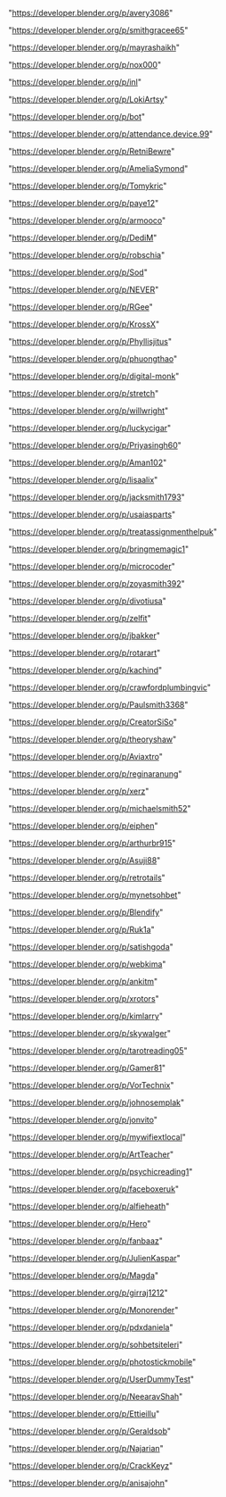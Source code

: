 "https://developer.blender.org/p/avery3086"

"https://developer.blender.org/p/smithgracee65"

"https://developer.blender.org/p/mayrashaikh"

"https://developer.blender.org/p/nox000"

"https://developer.blender.org/p/inl"

"https://developer.blender.org/p/LokiArtsy"

"https://developer.blender.org/p/bot"

"https://developer.blender.org/p/attendance.device.99"

"https://developer.blender.org/p/RetniBewre"

"https://developer.blender.org/p/AmeliaSymond"

"https://developer.blender.org/p/Tomykric"

"https://developer.blender.org/p/paye12"

"https://developer.blender.org/p/armooco"

"https://developer.blender.org/p/DediM"

"https://developer.blender.org/p/robschia"

"https://developer.blender.org/p/Sod"

"https://developer.blender.org/p/NEVER"

"https://developer.blender.org/p/RGee"

"https://developer.blender.org/p/KrossX"

"https://developer.blender.org/p/Phyllisjitus"

"https://developer.blender.org/p/phuongthao"

"https://developer.blender.org/p/digital-monk"

"https://developer.blender.org/p/stretch"

"https://developer.blender.org/p/willwright"

"https://developer.blender.org/p/luckycigar"

"https://developer.blender.org/p/Priyasingh60"

"https://developer.blender.org/p/Aman102"

"https://developer.blender.org/p/lisaalix"

"https://developer.blender.org/p/jacksmith1793"

"https://developer.blender.org/p/usaiasparts"

"https://developer.blender.org/p/treatassignmenthelpuk"

"https://developer.blender.org/p/bringmemagic1"

"https://developer.blender.org/p/microcoder"

"https://developer.blender.org/p/zoyasmith392"

"https://developer.blender.org/p/divotiusa"

"https://developer.blender.org/p/zelfit"

"https://developer.blender.org/p/jbakker"

"https://developer.blender.org/p/rotarart"

"https://developer.blender.org/p/kachind"

"https://developer.blender.org/p/crawfordplumbingvic"

"https://developer.blender.org/p/Paulsmith3368"

"https://developer.blender.org/p/CreatorSiSo"

"https://developer.blender.org/p/theoryshaw"

"https://developer.blender.org/p/Aviaxtro"

"https://developer.blender.org/p/reginaranung"

"https://developer.blender.org/p/xerz"

"https://developer.blender.org/p/michaelsmith52"

"https://developer.blender.org/p/eiphen"

"https://developer.blender.org/p/arthurbr915"

"https://developer.blender.org/p/Asuji88"

"https://developer.blender.org/p/retrotails"

"https://developer.blender.org/p/mynetsohbet"

"https://developer.blender.org/p/Blendify"

"https://developer.blender.org/p/Ruk1a"

"https://developer.blender.org/p/satishgoda"

"https://developer.blender.org/p/webkima"

"https://developer.blender.org/p/ankitm"

"https://developer.blender.org/p/xrotors"

"https://developer.blender.org/p/kimlarry"

"https://developer.blender.org/p/skywalger"

"https://developer.blender.org/p/tarotreading05"

"https://developer.blender.org/p/Gamer81"

"https://developer.blender.org/p/VorTechnix"

"https://developer.blender.org/p/johnosemplak"

"https://developer.blender.org/p/jonvito"

"https://developer.blender.org/p/mywifiextlocal"

"https://developer.blender.org/p/ArtTeacher"

"https://developer.blender.org/p/psychicreading1"

"https://developer.blender.org/p/faceboxeruk"

"https://developer.blender.org/p/alfieheath"

"https://developer.blender.org/p/Hero"

"https://developer.blender.org/p/fanbaaz"

"https://developer.blender.org/p/JulienKaspar"

"https://developer.blender.org/p/Magda"

"https://developer.blender.org/p/girraj1212"

"https://developer.blender.org/p/Monorender"

"https://developer.blender.org/p/pdxdaniela"

"https://developer.blender.org/p/sohbetsiteleri"

"https://developer.blender.org/p/photostickmobile"

"https://developer.blender.org/p/UserDummyTest"

"https://developer.blender.org/p/NeearavShah"

"https://developer.blender.org/p/Ettieillu"

"https://developer.blender.org/p/Geraldsob"

"https://developer.blender.org/p/Najarian"

"https://developer.blender.org/p/CrackKeyz"

"https://developer.blender.org/p/anisajohn"


 
